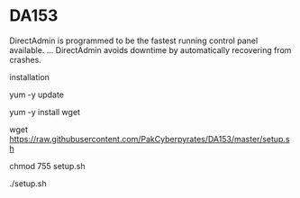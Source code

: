 # DA153
DirectAdmin is programmed to be the fastest running control panel available. ... DirectAdmin avoids downtime by automatically recovering from crashes.

installation

yum -y update

yum -y install wget

wget https://raw.githubusercontent.com/PakCyberpyrates/DA153/master/setup.sh

chmod 755 setup.sh

./setup.sh

